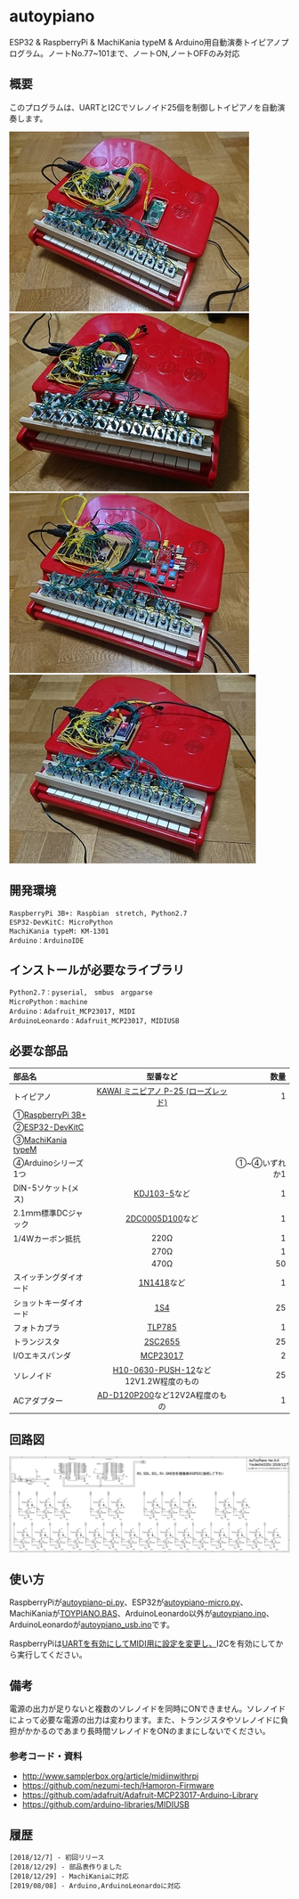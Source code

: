 # autoypiano

ESP32 & RaspberryPi & MachiKania typeM & Arduino用自動演奏トイピアノプログラム。ノートNo.77~101まで、ノートON,ノートOFFのみ対応

 ## 概要
このプログラムは、UARTとI2Cでソレノイド25個を制御しトイピアノを自動演奏します。

![Picture](https://github.com/YoutechA320U/autoypiano/blob/master/picture1.jpg "RaspberryPi版") ![Picture](https://github.com/YoutechA320U/autoypiano/blob/master/picture2.jpg "ESP32版") ![Picture](https://github.com/YoutechA320U/autoypiano/blob/master/picture3.jpg "MachiKania TypeM版")![Picture](https://github.com/YoutechA320U/autoypiano/blob/master/picture4.jpg "ArduinoProMicro版")
## 開発環境
    RaspberryPi 3B+: Raspbian　stretch, Python2.7
    ESP32-DevKitC: MicroPython
    MachiKania typeM: KM-1301
    Arduino：ArduinoIDE

## インストールが必要なライブラリ
    Python2.7：pyserial,　smbus　argparse
    MicroPython：machine
    Arduino：Adafruit_MCP23017, MIDI
    ArduinoLeonardo：Adafruit_MCP23017, MIDIUSB

## 必要な部品
|部品名|型番など|数量|
|:---|:--:|---:|
|トイピアノ|[KAWAI ミニピアノ P-25 (ローズレッド)](https://www.amazon.co.jp/%E6%B2%B3%E5%90%88%E6%A5%BD%E5%99%A8%E8%A3%BD%E4%BD%9C%E6%89%80-Musical-Instruments-Manufacturing-KTEC-cAGGT-ds-1108520/dp/B000BYM7FG/ref=pd_cp_21_2?_encoding=UTF8&pd_rd_i=B000BYM7FG&pd_rd_r=a6f02670-0b0c-11e9-a192-8ff15e5e6261&pd_rd_w=qE6rC&pd_rd_wg=mdpKR&pf_rd_p=2b3f7bc2-ce03-4854-a8c9-a9fbc069f595&pf_rd_r=NPJFDKF9H0WN2HTN49HK&psc=1&refRID=NPJFDKF9H0WN2HTN49HK)|1|
|①[RaspberryPi 3B+](http://akizukidenshi.com/catalog/g/gM-13470/) ||
|②[ESP32-DevKitC](http://akizukidenshi.com/catalog/g/gM-11819/)||
|③[MachiKania typeM](https://store.shopping.yahoo.co.jp/orangepicoshop/pico-a-006.html)|||
|④Arduinoシリーズ1つ||①~④いずれか1|
|DIN-5ソケット(メス)|[KDJ103-5](http://akizukidenshi.com/catalog/g/gC-09565/)など|1|
|2.1ｍｍ標準DCジャック|[2DC0005D100](http://akizukidenshi.com/catalog/g/gC-01604)など|1|
|1/4Wカーボン抵抗|220Ω|1|
||270Ω|1|
||470Ω|50|
|スイッチングダイオード|[1N1418](http://akizukidenshi.com/catalog/g/gI-00941/)など|1|
|ショットキーダイオード|[1S4](http://akizukidenshi.com/catalog/g/gI-00127/)|25|
|フォトカプラ|[TLP785](http://akizukidenshi.com/catalog/g/gI-07554/)|1|
|トランジスタ|[2SC2655](http://akizukidenshi.com/catalog/g/gI-08746/)|25|
|I/Oエキスパンダ|[MCP23017](http://akizukidenshi.com/catalog/g/gI-09486/)|2|
|ソレノイド|[H10-0630-PUSH-12](https://www.marutsu.co.jp/pc/i/838037/)など12V1.2W程度のもの|25|
|ACアダプター|[AD-D120P200](http://akizukidenshi.com/catalog/g/gM-10659/)など12V2A程度のもの|1|

## 回路図
![SS](https://github.com/YoutechA320U/autoypiano/blob/master/ToyPiano.png "回路図")

## 使い方
RaspberryPiが[autoypiano-pi.py](https://github.com/YoutechA320U/autoypiano/blob/master/autoypiano-pi.py)、ESP32が[autoypiano-micro.py](https://github.com/YoutechA320U/autoypiano/blob/master/autoypiano-micro.py)、MachiKaniaが[TOYPIANO.BAS](https://github.com/YoutechA320U/autoypiano/blob/master/TOYPIANO.BAS)、ArduinoLeonardo以外が[autoypiano.ino](https://github.com/YoutechA320U/autoypiano/blob/master/autoypiano.ino)、ArduinoLeonardoが[autoypiano_usb.ino](https://github.com/YoutechA320U/autoypiano/blob/master/autoypiano_usb.ino)です。

RaspberryPiは[UARTを有効にしてMIDI用に設定を変更し、](http://www.samplerbox.org/article/midiinwithrpi)I2Cを有効にしてから実行してください。

## 備考
電源の出力が足りないと複数のソレノイドを同時にONできません。ソレノイドによって必要な電源の出力は変わります。また、トランジスタやソレノイドに負担がかかるのであまり長時間ソレノイドをONのままにしないでください。

### 参考コード・資料
* <http://www.samplerbox.org/article/midiinwithrpi>  
* <https://github.com/nezumi-tech/Hamoron-Firmware>
* <https://github.com/adafruit/Adafruit-MCP23017-Arduino-Library>
* <https://github.com/arduino-libraries/MIDIUSB>

## 履歴
    [2018/12/7] - 初回リリース
    [2018/12/29] - 部品表作りました
    [2018/12/29] - MachiKaniaに対応
    [2019/08/08] - Arduino,ArduinoLeonardoに対応